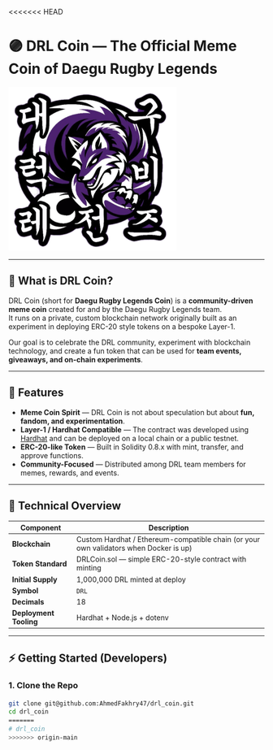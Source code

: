 <<<<<<< HEAD
# 🟣 DRL Coin — The Official Meme Coin of Daegu Rugby Legends

![DRL Logo](assets/logo.png)

---

## 🏉 What is DRL Coin?

DRL Coin (short for **Daegu Rugby Legends Coin**) is a **community-driven meme coin** created for and by the Daegu Rugby Legends team.  
It runs on a private, custom blockchain network originally built as an experiment in deploying ERC-20 style tokens on a bespoke Layer-1.  

Our goal is to celebrate the DRL community, experiment with blockchain technology, and create a fun token that can be used for **team events, giveaways, and on-chain experiments**.

---

## 🚀 Features

- **Meme Coin Spirit** — DRL Coin is not about speculation but about **fun, fandom, and experimentation**.
- **Layer-1 / Hardhat Compatible** — The contract was developed using [Hardhat](https://hardhat.org/) and can be deployed on a local chain or a public testnet.
- **ERC-20-like Token** — Built in Solidity 0.8.x with mint, transfer, and approve functions.
- **Community-Focused** — Distributed among DRL team members for memes, rewards, and events.

---

## 🔗 Technical Overview

| Component                | Description                                                                                      |
|--------------------------|--------------------------------------------------------------------------------------------------|
| **Blockchain**           | Custom Hardhat / Ethereum-compatible chain (or your own validators when Docker is up)            |
| **Token Standard**       | DRLCoin.sol — simple ERC-20-style contract with minting                                          |
| **Initial Supply**       | 1,000,000 DRL minted at deploy                                                                   |
| **Symbol**               | `DRL`                                                                                           |
| **Decimals**             | 18                                                                                              |
| **Deployment Tooling**   | Hardhat + Node.js + dotenv                                                                       |

---

## ⚡ Getting Started (Developers)

### 1. Clone the Repo
```bash
git clone git@github.com:AhmedFakhry47/drl_coin.git
cd drl_coin
=======
# drl_coin
>>>>>>> origin-main
